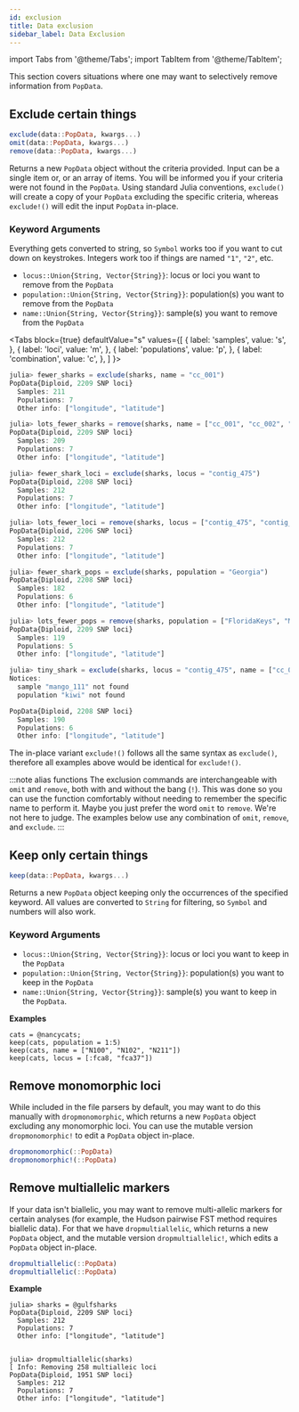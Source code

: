 ```yaml
---
id: exclusion
title: Data exclusion
sidebar_label: Data Exclusion
---
```

import Tabs from '@theme/Tabs';
import TabItem from '@theme/TabItem';

This section covers situations where one may want to selectively remove information from `PopData`. 

## Exclude certain things
```julia
exclude(data::PopData, kwargs...)
omit(data::PopData, kwargs...)
remove(data::PopData, kwargs...)
```
Returns a new `PopData` object without the criteria provided. Input can be a
single item or, or an array of items. You will be informed you if your criteria
were not found in the `PopData`. Using standard Julia conventions, `exclude()` will create a copy of your `PopData` excluding the specific criteria, whereas `exclude!()` will edit the input `PopData` in-place.

### Keyword Arguments
Everything gets converted to string, so `Symbol` works too if you want to cut down on keystrokes.
Integers work too if things are named `"1"`, `"2"`, etc.
- `locus::Union{String, Vector{String}}`: locus or loci you want to remove from the `PopData`
- `population::Union{String, Vector{String}}`: population(s) you want to remove from the `PopData`
- `name::Union{String, Vector{String}}`: sample(s) you want to remove from the `PopData`

<Tabs
  block={true}
  defaultValue="s"
  values={[
    { label: 'samples', value: 's', },
    { label: 'loci', value: 'm', },
    { label: 'populations', value: 'p', },
    { label: 'combination', value: 'c', },
  ]
}>
<TabItem value="s">

``` julia
julia> fewer_sharks = exclude(sharks, name = "cc_001")
PopData{Diploid, 2209 SNP loci}
  Samples: 211
  Populations: 7
  Other info: ["longitude", "latitude"]

julia> lots_fewer_sharks = remove(sharks, name = ["cc_001", "cc_002", "cc_003"])
PopData{Diploid, 2209 SNP loci}
  Samples: 209
  Populations: 7
  Other info: ["longitude", "latitude"]
```

</TabItem>
<TabItem value="m">

``` julia
julia> fewer_shark_loci = exclude(sharks, locus = "contig_475")
PopData{Diploid, 2208 SNP loci}
  Samples: 212
  Populations: 7
  Other info: ["longitude", "latitude"]

julia> lots_fewer_loci = remove(sharks, locus = ["contig_475", "contig_2784", "contig_8065"])
PopData{Diploid, 2206 SNP loci}
  Samples: 212
  Populations: 7
  Other info: ["longitude", "latitude"]
```

</TabItem>
<TabItem value="p">

``` julia
julia> fewer_shark_pops = exclude(sharks, population = "Georgia")
PopData{Diploid, 2208 SNP loci}
  Samples: 182
  Populations: 6
  Other info: ["longitude", "latitude"]

julia> lots_fewer_pops = remove(sharks, population = ["FloridaKeys", "MideastGulf"])
PopData{Diploid, 2209 SNP loci}
  Samples: 119
  Populations: 5
  Other info: ["longitude", "latitude"]
```

</TabItem>
<TabItem value="c">

``` julia
julia> tiny_shark = exclude(sharks, locus = "contig_475", name = ["cc_001", "neg_021", "mango_111"], population = ["CapeCanaveral", "kiwi"])
Notices:
  sample "mango_111" not found
  population "kiwi" not found

PopData{Diploid, 2208 SNP loci}
  Samples: 190
  Populations: 6
  Other info: ["longitude", "latitude"]
```

</TabItem>
</Tabs>

The in-place variant `exclude!()` follows all the same syntax as `exclude()`, therefore all examples above would be identical for `exclude!()`.

:::note alias functions
The exclusion commands are interchangeable with `omit` and `remove`, both with and
without the bang (`!`). This was done so you can use the function comfortably without
needing to remember the specific name to perform it. Maybe you just prefer the word 
`omit` to `remove`. We're not here to judge. The examples below use any combination 
of `omit`, `remove`, and `exclude`.
:::

## Keep only certain things
```julia
keep(data::PopData, kwargs...)
```
Returns a new `PopData` object keeping only the occurrences of the specified keyword. All values are 
converted to `String` for filtering, so `Symbol` and numbers will also work.
### Keyword Arguments
- `locus::Union{String, Vector{String}}`: locus or loci you want to keep in the `PopData`
- `population::Union{String, Vector{String}}`: population(s) you want to keep in the `PopData`
- `name::Union{String, Vector{String}}`: sample(s) you want to keep in the `PopData`.

**Examples**
```
cats = @nancycats;
keep(cats, population = 1:5)
keep(cats, name = ["N100", "N102", "N211"])
keep(cats, locus = [:fca8, "fca37"])
```

## Remove monomorphic loci
While included in the file parsers by default, you may want to do this manually with
`dropmonomorphic`, which returns a new `PopData` object excluding any
monomorphic loci. You can use the mutable version `dropmonomorphic!` to
edit a `PopData` object in-place.
```julia
dropmonomorphic(::PopData)
dropmonomorphic!(::PopData)
```

## Remove multiallelic markers
If your data isn't biallelic, you may want to remove multi-allelic markers for
certain analyses (for example, the Hudson pairwise FST method requires
biallelic data). For that we have `dropmultiallelic`, which returns a new
`PopData` object, and the mutable version `dropmultiallelic!`, which edits a `PopData` object in-place.
```julia
dropmultiallelic(::PopData)
dropmultiallelic(::PopData)
```

**Example**
```
julia> sharks = @gulfsharks
PopData{Diploid, 2209 SNP loci}
  Samples: 212
  Populations: 7
  Other info: ["longitude", "latitude"]


julia> dropmultiallelic(sharks)
[ Info: Removing 258 multialleic loci
PopData{Diploid, 1951 SNP loci}
  Samples: 212
  Populations: 7
  Other info: ["longitude", "latitude"]
```
